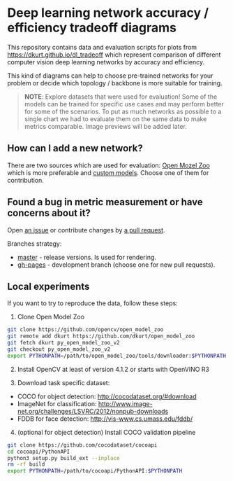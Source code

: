 # Deep learning network accuracy / efficiency tradeoff diagrams

This repository contains data and evaluation scripts for plots from
https://dkurt.github.io/dl_tradeoff which represent comparison of different
computer vision deep learning networks by accuracy and efficiency.

This kind of diagrams can help to choose pre-trained networks for your problem
or decide which topology / backbone is more suitable for training.

> **NOTE**: Explore datasets that were used for evaluation! Some of the models can be
trained for specific use cases and may perform better for some of the scenarios.
To put as much networks as possible to a single chart we had to evaluate them on
the same data to make metrics comparable. Image previews will be added later.

## How can I add a new network?

There are two sources which are used for evaluation: [Open Mozel Zoo](https://github.com/opencv/open_model_zoo)
which is more preferable and [custom models](./extra/models). Choose one of them for contribution.

## Found a bug in metric measurement or have concerns about it?

Open [an issue](https://github.com/dkurt/dl_tradeoff/issues) or contribute
changes by [a pull request](https://github.com/dkurt/dl_tradeoff/pulls).

Branches strategy:
* [master](https://github.com/dkurt/dl_tradeoff/tree/master) - release versions. Is used for rendering.
* [gh-pages](https://github.com/dkurt/dl_tradeoff/tree/gh-pages) - development branch (choose one for new pull requests).

## Local experiments

If you want to try to reproduce the data, follow these steps:

1. Clone Open Model Zoo
  ```bash
  git clone https://github.com/opencv/open_model_zoo
  git remote add dkurt https://github.com/dkurt/open_model_zoo
  git fetch dkurt py_open_model_zoo_v2
  git checkout py_open_model_zoo_v2
  export PYTHONPATH=/path/to/open_model_zoo/tools/downloader:$PYTHONPATH
  ```

2. Install OpenCV at least of version 4.1.2 or starts with OpenVINO R3

3. Download task specific dataset:
  * COCO for object detection: http://cocodataset.org/#download
  * ImageNet for classification: http://www.image-net.org/challenges/LSVRC/2012/nonpub-downloads
  * FDDB for face detection: http://vis-www.cs.umass.edu/fddb/

4. (optional for object detection) Install COCO validation pipeline
  ```bash
  git clone https://github.com/cocodataset/cocoapi
  cd cocoapi/PythonAPI
  python3 setup.py build_ext --inplace
  rm -rf build
  export PYTHONPATH=/path/to/cocoapi/PythonAPI:$PYTHONPATH
  ```
